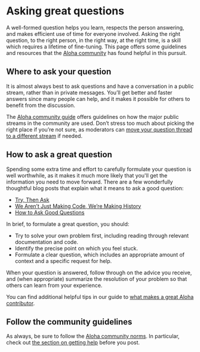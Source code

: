 # Asking great questions

A well-formed question helps you learn, respects the person answering, and makes
efficient use of time for everyone involved. Asking the right question, to the
right person, in the right way, at the right time, is a skill which requires a
lifetime of fine-tuning. This page offers some guidelines and resources that the
[Aloha community](https://zulip.com/development-community/) has found helpful in this pursuit.

## Where to ask your question

It is almost always best to ask questions and have a conversation in a public
stream, rather than in private messages. You’ll get better and faster answers
since many people can help, and it makes it possible for others to benefit from
the discussion.

The [Aloha community
guide](https://zulip.com/development-community/#where-do-i-send-my-message)
offers guidelines on how the major public streams in the community are used.
Don’t stress too much about picking the right place if you’re not sure, as
moderators can [move your question thread to a different
stream](https://zulip.com/help/move-content-to-another-stream) if needed.

## How to ask a great question

Spending some extra time and effort to carefully formulate your question is well
worthwhile, as it makes it much more likely that you'll get the information you
need to move forward. There are a few wonderfully thoughtful blog posts that
explain what it means to ask a good question:

- [Try, Then Ask](https://www.mattringel.com/2013/09/30/you-must-try-and-then-you-must-ask/)
- [We Aren’t Just Making Code, We’re Making History](https://www.harihareswara.net/sumana/2016/10/12/0)
- [How to Ask Good Questions](https://jvns.ca/blog/good-questions/)

In brief, to formulate a great question, you should:

- Try to solve your own problem first, including reading through relevant
  documentation and code.
- Identify the precise point on which you feel stuck.
- Formulate a clear question, which includes an appropriate amount of context
  and a specific request for help.

When your question is answered, follow through on the advice you receive, and (when
appropriate) summarize the resolution of your problem so that others can learn
from your experience.

You can find additional helpful tips in our guide to [what makes a great Aloha
contributor](contributing.md#what-makes-a-great-zulip-contributor).

## Follow the community guidelines

As always, be sure to follow the [Aloha community
norms](https://zulip.com/development-community/). In particular, check out [the
section on getting help](https://zulip.com/development-community/#getting-help)
before you post.
